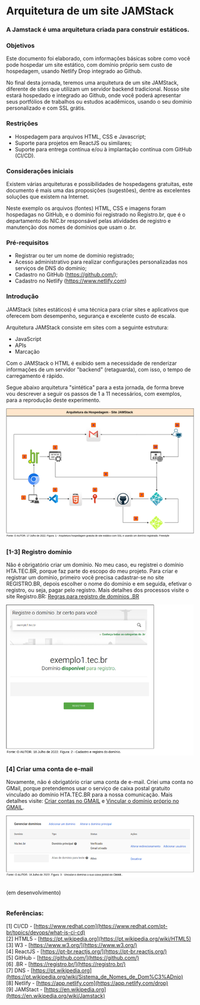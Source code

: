 # Arquitetura de um site JAMStack

### A Jamstack é uma arquitetura criada para construir estáticos.

### Objetivos

Este documento foi elaborado, com informações básicas sobre como você pode hospedar um site estático, com domínio próprio sem custo de hospedagem, usando Netlify Drop integrado ao Github.

No final desta jornada, teremos uma arquitetura de um site JAMStack, diferente de sites que utilizam um servidor backend tradicional. Nosso site estará hospedado e integrado ao Github, onde você poderá apresentar seus portfólios de trabalhos ou estudos acadêmicos, usando o seu domínio personalizado e com SSL grátis.

### Restrições

- Hospedagem para arquivos HTML, CSS e Javascript;
- Suporte para projetos em ReactJS ou similares;
- Suporte para entrega contínua e/ou à implantação contínua com GitHub (CI/CD).

### Considerações iniciais

Existem várias arquiteturas e possibilidades de hospedagens gratuitas, este documento é mais uma das proposições (sugestões), dentre as excelentes soluções que existem na Internet.

Neste exemplo os arquivos (fontes) HTML, CSS e imagens foram hospedagas no GitHub, e o domínio foi registrado no Registro.br, que é o departamento do NIC.br responsável pelas atividades de registro e manutenção dos nomes de domínios que usam o .br.

### Pré-requisitos

- Registrar ou ter um nome de domínio registrado;
- Acesso administrativo para realizar configurações personalizadas nos serviços de DNS do domínio;
- Cadastro no GitHub (https://github.com/);
- Cadastro no Netlify (https://www.netlify.com)

### Introdução

JAMStack (sites estáticos) é uma técnica para criar sites e aplicativos que oferecem bom desempenho, segurança e excelente custo de escala.

Arquitetura JAMStack consiste em sites com a seguinte estrutura:

- JavaScript
- APIs
- Marcação

Com o JAMStack o HTML é exibido sem a necessidade de renderizar informações de um servidor "backend" (retaguarda), com isso, o tempo de carregamento é rápido.

Segue abaixo arquitetura "sintética" para a esta jornada, de forma breve vou descrever a seguir os passos de 1 a 11 necessários, com exemplos, para a reprodução deste experimento.

![](img/arquitetura_hospedagem_site.png)

### [1-3] Registro domínio

Não é obrigatório criar um domínio. No meu caso, eu registrei o domínio HTA.TEC.BR, porque faz parte do escopo do meu projeto. Para criar e registrar um domínio, primeiro você precisa cadastrar-se no site REGISTRO.BR, depois escolher o nome do domínio e em seguida, efetivar o registro, ou seja, pagar pelo registro. Mais detalhes dos processos visite o site Registro.BR: [Regras para registro de domínios .BR](https://registro.br/dominio/regras/)

![](img/registro_dominio.png)

### [4] Criar uma conta de e-mail

Novamente, não é obrigatório criar uma conta de e-mail. Criei uma conta no GMail, porque pretendemos usar o serviço de caixa postal gratuito vinculado ao domínio HTA.TEC.BR para a nossa comunicação. Mais detalhes visite: [Criar contas no GMAIL](https://support.google.com/mail/answer/56256?hl=pt-BR) e [Vincular o domínio próprio no GMAIL](https://support.google.com/a/answer/140034?hl=pt-BR).

![](img/dominio_gmail.png)

```python

```

(em desenvolvimento)

```python

```

### Referências:

[1] CI/CD - [https://www.redhat.com](https://www.redhat.com/pt-br/topics/devops/what-is-ci-cd)<br>
[2] HTML5 - [https://pt.wikipedia.org](https://pt.wikipedia.org/wiki/HTML5)<br>
[3] W3 - [https://www.w3.org/](https://www.w3.org/)<br>
[4] ReactJS - [https://pt-br.reactjs.org/](https://pt-br.reactjs.org/)<br>
[5] GitHub - [https://github.com/](https://github.com/)<br>
[6] .BR - [https://registro.br/](https://registro.br/)<br>
[7] DNS - [https://pt.wikipedia.org](https://pt.wikipedia.org/wiki/Sistema_de_Nomes_de_Dom%C3%ADnio)<br>
[8] Netlify - [https://app.netlify.com](https://app.netlify.com/drop)<br>
[9] JAMStact - [https://en.wikipedia.org](https://en.wikipedia.org/wiki/Jamstack)

```python

```
